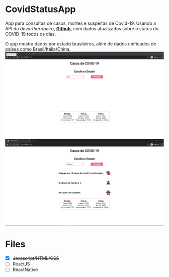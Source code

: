 # CovidStatusApp
App para consultas de casos, mortes e suspeitas de Covid-19. 
Usando a API do *devarthurribeiro*, [**Github**](https://github.com/devarthurribeiro/covid19-brazil-api), com dados atualizados sobre o status do COVID-19 todos os dias. 

O app mostra dados por estado brasileiros, além de dados unificados de países  como Brasil/Itália/China.
![](/screenshots/screenshotcovidapp1.png)
![](/screenshots/screenshotcovidapprequest.png)

# Files
 
 - [x] ~~Javascript/HTML/CSS~~
 - [ ] ReactJS
 - [ ] ReactNative